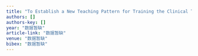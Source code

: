 ```yaml
---
title: "To Establish a New Teaching Pattern for Training the Clinical Technique and Practical Working Ability of the Students in Stomatology [J]"
authors: []
authors-key: []
year: "数据暂缺"
article-link: "数据暂缺"
venue: "数据暂缺"
bibex: "数据暂缺"
---
```

